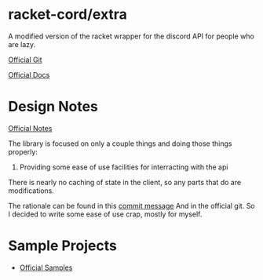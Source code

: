 # racket-cord/extra

A modified version of the racket wrapper for the discord API for people who are lazy.

[Official Git](https://github.com/simmsb/racket-cord)

[Official Docs](https://docs.racket-lang.org/racket-cord/index.html)

# Design Notes
[Official Notes](https://github.com/simmsb/racket-cord#design-notes)

The library is focused on only a couple things and doing those things properly:
1. Providing some ease of use facilities for interracting with the api

There is nearly no caching of state in the client, so any parts that do are
modifications.

The rationale can be found in this [commit message](https://github.com/simmsb/racket-cord/commit/64b8f1de97fccb01487571362e2b4bac749c3691)
And in the official git. So I decided to write some ease of use crap, mostly for myself.

# Sample Projects

* [Official Samples](https://github.com/simmsb/racket-cord#sample-projects)
